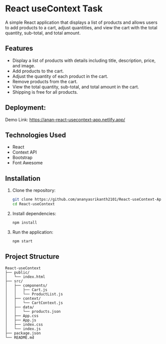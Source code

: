 # React useContext Task

A simple React application that displays a list of products and allows users to add products to a cart, adjust quantities, and view the cart with the total quantity, sub-total, and total amount.

## Features

- Display a list of products with details including title, description, price, and image.
- Add products to the cart.
- Adjust the quantity of each product in the cart.
- Remove products from the cart.
- View the total quantity, sub-total, and total amount in the cart.
- Shipping is free for all products.

## Deployment:
 Demo Link: https://anan-react-usecontext-app.netlify.app/

## Technologies Used

- React
- Context API
- Bootstrap
- Font Awesome

## Installation

1. Clone the repository:
    ```bash
    git clone https://github.com/ananyasrikanth2101/React-useContext-App
    cd React-useContext
    ```

2. Install dependencies:
    ```bash
    npm install
    ```

3. Run the application:
    ```bash
    npm start
    ```

## Project Structure

```plaintext
React-useContext
├── public/
│   └── index.html
├── src/
│   ├── components/
│   │   ├── Cart.js
│   │   └── ProductList.js
│   ├── context/
│   │   └── CartContext.js
│   ├── data/
│   │   └── products.json
│   ├── App.css
│   ├── App.js
│   ├── index.css
│   └── index.js
├── package.json
└── README.md

